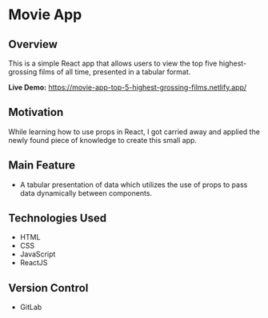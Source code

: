 # Movie App

## Overview

This is a simple React app that allows users to view the top five highest-grossing films of all time, presented in a tabular format.

**Live Demo:** https://movie-app-top-5-highest-grossing-films.netlify.app/

## Motivation

While learning how to use props in React, I got carried away and applied the newly found piece of knowledge to create this small app.

## Main Feature

- A tabular presentation of data which utilizes the use of props to pass data dynamically between components.

## Technologies Used

- HTML
- CSS
- JavaScript
- ReactJS

## Version Control

- GitLab
